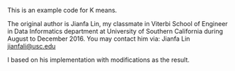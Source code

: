 This is an example code for K means.

The original author is Jianfa Lin, my classmate in Viterbi School of Engineer in Data Informatics department at University of Southern California during August to December 2016.
You may contact him via: Jianfa Lin <jianfali@usc.edu>

I based on his implementation with modifications as the result.
